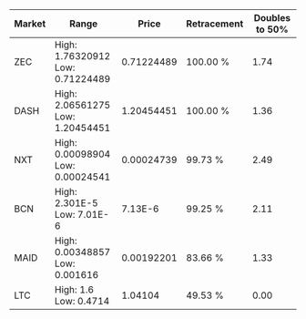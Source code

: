 | Market | Range | Price| Retracement | Doubles to 50% |
| --- | --- | --- | --- | --- |
| ZEC | High: 1.76320912<br />Low: 0.71224489 | 0.71224489 | 100.00 % | 1.74 |
| DASH | High: 2.06561275<br />Low: 1.20454451 | 1.20454451 | 100.00 % | 1.36 |
| NXT | High: 0.00098904<br />Low: 0.00024541 | 0.00024739 | 99.73 % | 2.49 |
| BCN | High: 2.301E-5<br />Low: 7.01E-6 | 7.13E-6 | 99.25 % | 2.11 |
| MAID | High: 0.00348857<br />Low: 0.001616 | 0.00192201 | 83.66 % | 1.33 |
| LTC | High: 1.6<br />Low: 0.4714 | 1.04104 | 49.53 % | 0.00 |

